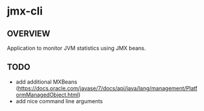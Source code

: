 # jmx-cli
## OVERVIEW
Application to monitor JVM statistics using JMX beans.

## TODO
- add additional MXBeans (https://docs.oracle.com/javase/7/docs/api/java/lang/management/PlatformManagedObject.html)
- add nice command line arguments
